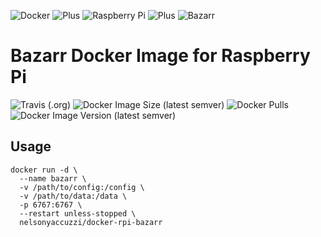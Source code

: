 ![Docker](https://i.imgur.com/liGLNXI.png)
![Plus](https://i.imgur.com/FjqY2da.png)
![Raspberry Pi](https://i.imgur.com/MQaHHMV.png)
![Plus](https://i.imgur.com/FjqY2da.png)
![Bazarr](https://i.imgur.com/a4coM7i.png)

# Bazarr Docker Image for Raspberry Pi 
![Travis (.org)](https://img.shields.io/travis/nelsonyaccuzzi/docker-rpi-bazarr?style=flat-square)
![Docker Image Size (latest semver)](https://img.shields.io/docker/image-size/nelsonyaccuzzi/docker-rpi-bazarr?style=flat-square)
![Docker Pulls](https://img.shields.io/docker/pulls/nelsonyaccuzzi/docker-rpi-bazarr?style=flat-square)
![Docker Image Version (latest semver)](https://img.shields.io/docker/v/nelsonyaccuzzi/docker-rpi-bazarr?sort=semver&style=flat-square)


## Usage

```
docker run -d \
  --name bazarr \
  -v /path/to/config:/config \
  -v /path/to/data:/data \
  -p 6767:6767 \
  --restart unless-stopped \
  nelsonyaccuzzi/docker-rpi-bazarr
```
